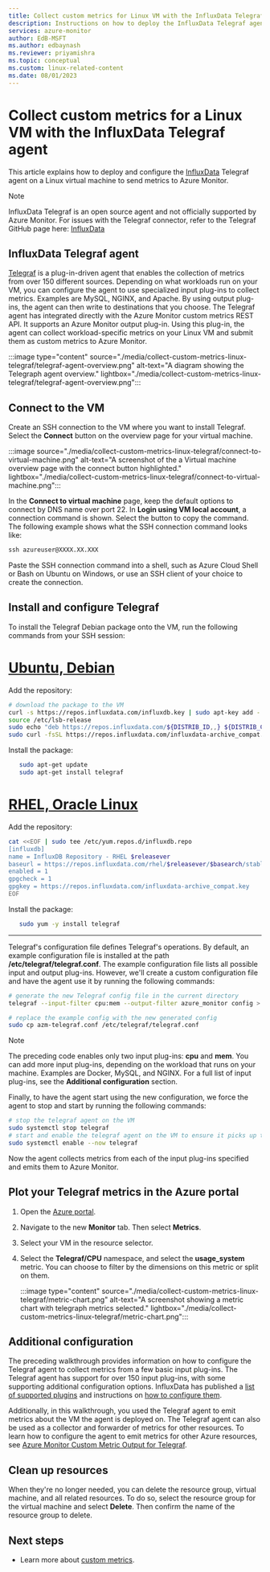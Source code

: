 ```yaml
---
title: Collect custom metrics for Linux VM with the InfluxData Telegraf agent
description: Instructions on how to deploy the InfluxData Telegraf agent on a Linux VM in Azure and configure the agent to publish metrics to Azure Monitor.
services: azure-monitor
author: EdB-MSFT
ms.author: edbaynash
ms.reviewer: priyamishra
ms.topic: conceptual
ms.custom: linux-related-content
ms.date: 08/01/2023
---
```

# Collect custom metrics for a Linux VM with the InfluxData Telegraf agent


This article explains how to deploy and configure the [InfluxData](https://www.influxdata.com/) Telegraf agent on a Linux virtual machine to send metrics to Azure Monitor.

> [!NOTE]
> InfluxData Telegraf is an open source agent and not officially supported by Azure Monitor. For issues with the Telegraf connector,  refer to the Telegraf GitHub page here: [InfluxData](https://github.com/influxdata/telegraf)

## InfluxData Telegraf agent

[Telegraf](https://docs.influxdata.com/telegraf/) is a plug-in-driven agent that enables the collection of metrics from over 150 different sources. Depending on what workloads run on your VM, you can configure the agent to use specialized input plug-ins to collect metrics. Examples are MySQL, NGINX, and Apache. By using output plug-ins, the agent can then write to destinations that you choose. The Telegraf agent has integrated directly with the Azure Monitor custom metrics REST API. It supports an Azure Monitor output plug-in. Using this plug-in, the agent can collect workload-specific metrics on your Linux VM and submit them as custom metrics to Azure Monitor.

:::image type="content" source="./media/collect-custom-metrics-linux-telegraf/telegraf-agent-overview.png" alt-text="A diagram showing the Telegraph agent overview." lightbox="./media/collect-custom-metrics-linux-telegraf/telegraf-agent-overview.png":::

## Connect to the VM

Create an SSH connection to the VM where you want to install Telegraf. Select the **Connect** button on the overview page for your virtual machine.

:::image source="./media/collect-custom-metrics-linux-telegraf/connect-to-virtual-machine.png" alt-text="A screenshot of the a Virtual machine overview page with the connect button highlighted." lightbox="./media/collect-custom-metrics-linux-telegraf/connect-to-virtual-machine.png":::

In the **Connect to virtual machine** page, keep the default options to connect by DNS name over port 22. In **Login using VM local account**, a connection command is shown. Select the button to copy the command. The following example shows what the SSH connection command looks like:

```cmd
ssh azureuser@XXXX.XX.XXX
```
Paste the SSH connection command into a shell, such as Azure Cloud Shell or Bash on Ubuntu on Windows, or use an SSH client of your choice to create the connection.

## Install and configure Telegraf

To install the Telegraf Debian package onto the VM, run the following commands from your SSH session:

# [Ubuntu, Debian](#tab/ubuntu)

Add the repository:

```bash
# download the package to the VM
curl -s https://repos.influxdata.com/influxdb.key | sudo apt-key add -
source /etc/lsb-release
sudo echo "deb https://repos.influxdata.com/${DISTRIB_ID,,} ${DISTRIB_CODENAME} stable" | sudo tee /etc/apt/sources.list.d/influxdb.list
sudo curl -fsSL https://repos.influxdata.com/influxdata-archive_compat.key | sudo apt-key --keyring /etc/apt/trusted.gpg.d/influxdata-archive_compat.gpg add
```
Install the package:

```bash
   sudo apt-get update
   sudo apt-get install telegraf
```
# [RHEL, Oracle Linux](#tab/redhat)

Add the repository:

```bash
cat <<EOF | sudo tee /etc/yum.repos.d/influxdb.repo
[influxdb]
name = InfluxDB Repository - RHEL $releasever
baseurl = https://repos.influxdata.com/rhel/$releasever/$basearch/stable
enabled = 1
gpgcheck = 1
gpgkey = https://repos.influxdata.com/influxdata-archive_compat.key
EOF
```
Install the package:

```bash
   sudo yum -y install telegraf
```
---
Telegraf's configuration file defines Telegraf's operations. By default, an example configuration file is installed at the path **/etc/telegraf/telegraf.conf**. The example configuration file lists all possible input and output plug-ins. However, we'll create a custom configuration file and have the agent use it by running the following commands:

```bash
# generate the new Telegraf config file in the current directory
telegraf --input-filter cpu:mem --output-filter azure_monitor config > azm-telegraf.conf

# replace the example config with the new generated config
sudo cp azm-telegraf.conf /etc/telegraf/telegraf.conf
```

> [!NOTE]
> The preceding code enables only two input plug-ins: **cpu** and **mem**. You can add more input plug-ins, depending on the workload that runs on your machine. Examples are Docker, MySQL, and NGINX. For a full list of input plug-ins, see the **Additional configuration** section.

Finally, to have the agent start using the new configuration, we force the agent to stop and start by running the following commands:

```bash
# stop the telegraf agent on the VM
sudo systemctl stop telegraf
# start and enable the telegraf agent on the VM to ensure it picks up the latest configuration
sudo systemctl enable --now telegraf
```
Now the agent collects metrics from each of the input plug-ins specified and emits them to Azure Monitor.

## Plot your Telegraf metrics in the Azure portal

1. Open the [Azure portal](https://portal.azure.com).

1. Navigate to the new **Monitor** tab. Then select **Metrics**.

1. Select your VM in the resource selector.

1. Select the **Telegraf/CPU** namespace, and select the **usage_system** metric. You can choose to filter by the dimensions on this metric or split on them.

    :::image type="content" source="./media/collect-custom-metrics-linux-telegraf/metric-chart.png" alt-text="A screenshot showing a metric chart with telegraph metrics selected." lightbox="./media/collect-custom-metrics-linux-telegraf/metric-chart.png":::

## Additional configuration

The preceding walkthrough provides information on how to configure the Telegraf agent to collect metrics from a few basic input plug-ins. The Telegraf agent has support for over 150 input plug-ins, with some supporting additional configuration options. InfluxData has published a [list of supported plugins](https://docs.influxdata.com/telegraf/v1.15/plugins/inputs/) and instructions on [how to configure them](https://docs.influxdata.com/telegraf/v1.15/administration/configuration/).

Additionally, in this walkthrough, you used the Telegraf agent to emit metrics about the VM the agent is deployed on. The Telegraf agent can also be used as a collector and forwarder of metrics for other resources. To learn how to configure the agent to emit metrics for other Azure resources, see [Azure Monitor Custom Metric Output for Telegraf](https://github.com/influxdata/telegraf/blob/4b2e2c5263bb8bd030d2ae101438810c1af61945/plugins/outputs/azure_monitor/README.md).

## Clean up resources

When they're no longer needed, you can delete the resource group, virtual machine, and all related resources. To do so, select the resource group for the virtual machine and select **Delete**. Then confirm the name of the resource group to delete.

## Next steps
- Learn more about [custom metrics](./metrics-custom-overview.md).
